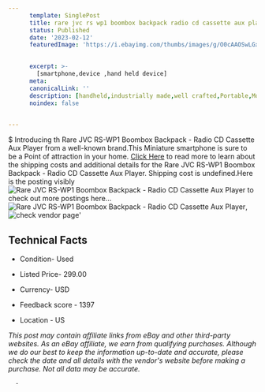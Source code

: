 ```yaml
---
      template: SinglePost
      title: rare jvc rs wp1 boombox backpack radio cd cassette aux player
      status: Published
      date: '2023-02-12'
      featuredImage: 'https://i.ebayimg.com/thumbs/images/g/O0cAAOSwLGxj6Aem/s-l225.jpg'
       

      excerpt: >-
        [smartphone,device ,hand held device]
      meta:
      canonicalLink: ''
      description: [handheld,industrially made,well crafted,Portable,Mobile,Compact,Convenient,Lightweight,Maneuverable,Man-portable,Miniature,Carriable,Hand-held,Light,Holdable,Transportable,Mobile device,Pocket-sized,On-the-go,Wireless,Cordless,Compact size,Convenient size, smartphone,device ,hand held device]
      noindex: false
      

---
```

$
      Introducing th Rare JVC RS-WP1 Boombox Backpack -  Radio CD Cassette Aux Player from a well-known brand.This Miniature smartphone is sure to be a Point of attraction  in your home. [Click Here](https://www.ebay.com/itm/225415909328?hash=item347bd5cfd0%3Ag%3AO0cAAOSwLGxj6Aem&mkevt=1&mkcid=1&mkrid=711-53200-19255-0&campid=%253CePNCampaignId%253E&customid=%253CreferenceId%253E&toolid=10049) to read more to learn about the shipping costs and additional details for the Rare JVC RS-WP1 Boombox Backpack -  Radio CD Cassette Aux Player. Shipping cost is undefined.Here is the posting visibly ![Rare JVC RS-WP1 Boombox Backpack -  Radio CD Cassette Aux Player](https://i.ebayimg.com/thumbs/images/g/O0cAAOSwLGxj6Aem/s-l225.jpg) to check out more postings here... ![Rare JVC RS-WP1 Boombox Backpack -  Radio CD Cassette Aux Player](https://i.ebayimg.com/images/g/O0cAAOSwLGxj6Aem/s-l1600.jpg), ![check vendor page](https://origin-galleryplus.ebayimg.com/ws/web/225415909328_2_0_1/225x225.jpg,https://origin-galleryplus.ebayimg.com/ws/web/225415909328_3_0_1/225x225.jpg,https://origin-galleryplus.ebayimg.com/ws/web/225415909328_4_0_1/225x225.jpg,https://origin-galleryplus.ebayimg.com/ws/web/225415909328_5_0_1/225x225.jpg,https://origin-galleryplus.ebayimg.com/ws/web/225415909328_6_0_1/225x225.jpg,https://origin-galleryplus.ebayimg.com/ws/web/225415909328_7_0_1/225x225.jpg,https://origin-galleryplus.ebayimg.com/ws/web/225415909328_8_0_1/225x225.jpg,https://origin-galleryplus.ebayimg.com/ws/web/225415909328_9_0_1/225x225.jpg,https://origin-galleryplus.ebayimg.com/ws/web/225415909328_10_0_1/225x225.jpg)'

      

 ## Technical Facts 



     
      

 - Condition- Used 


      

 - Listed Price- 299.00 


      

 - Currency- USD 


      

 - Feedback score - 1397 


      

 - Location - US 


      
      

 *_This post may contain affiliate links from eBay and other third-party websites. As an eBay affiliate, we earn from qualifying purchases. Although we do our best to keep the information up-to-date and accurate, please check the date and all details with the vendor's website before making a purchase. Not all data may be accurate._*




      -
